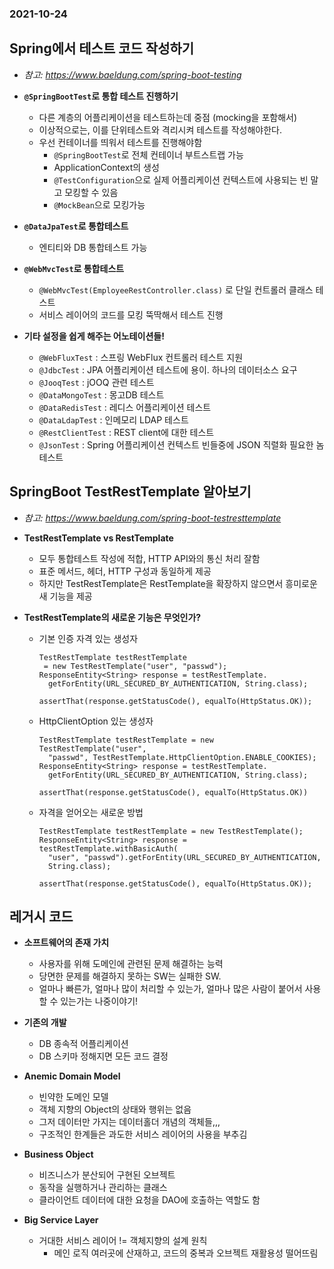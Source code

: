 ### 2021-10-24

## Spring에서 테스트 코드 작성하기
- *참고: https://www.baeldung.com/spring-boot-testing*
- **`@SpringBootTest`로 통합 테스트 진행하기**
    - 다른 계층의 어플리케이션을 테스트하는데 중점 (mocking을 포함해서)
    - 이상적으로는, 이를 단위테스트와 격리시켜 테스트를 작성해야한다. 
    - 우선 컨테이너를 띄워서 테스트를 진행해야함
        - `@SpringBootTest`로 전체 컨테이너 부트스트랩 가능
        - ApplicationContext의 생성
        - `@TestConfiguration`으로 실제 어플리케이션 컨텍스트에 사용되는 빈 말고 모킹할 수 있음
        - `@MockBean`으로 모킹가능
    
- **`@DataJpaTest`로 통합테스트**
    - 엔티티와 DB 통합테스트 가능
    
- **`@WebMvcTest`로 통합테스트**
    - `@WebMvcTest(EmployeeRestController.class)` 로 단일 컨트롤러 클래스 테스트
    - 서비스 레이어의 코드를 모킹 뚝딱해서 테스트 진행

- **기타 설정을 쉽게 해주는 어노테이션들!**
    - `@WebFluxTest` : 스프링 WebFlux 컨트롤러 테스트 지원
    - `@JdbcTest` : JPA 어플리케이션 테스트에 용이. 하나의 데이터소스 요구
    - `@JooqTest` : jOOQ 관련 테스트 
    - `@DataMongoTest` : 몽고DB 테스트
    - `@DataRedisTest` : 레디스 어플리케이션 테스트
    - `@DataLdapTest` : 인메모리 LDAP 테스트
    - `@RestClientTest` : REST client에 대한 테스트
    - `@JsonTest` : Spring 어플리케이션 컨텍스트 빈들중에 JSON 직렬화 필요한 놈 테스트

## SpringBoot TestRestTemplate 알아보기
- *참고: https://www.baeldung.com/spring-boot-testresttemplate*
- **TestRestTemplate vs RestTemplate**
    - 모두 통합테스트 작성에 적합, HTTP API와의 통신 처리 잘함
    - 표준 메서드, 헤더, HTTP 구성과 동일하게 제공
    - 하지만 TestRestTemplate은 RestTemplate을 확장하지 않으면서 흥미로운 새 기능을 제공

- **TestRestTemplate의 새로운 기능은 무엇인가?**
    - 기본 인증 자격 있는 생성자
        ```
        TestRestTemplate testRestTemplate
         = new TestRestTemplate("user", "passwd");
        ResponseEntity<String> response = testRestTemplate.
          getForEntity(URL_SECURED_BY_AUTHENTICATION, String.class);
         
        assertThat(response.getStatusCode(), equalTo(HttpStatus.OK));   
        ```
    - HttpClientOption 있는 생성자
        ```
        TestRestTemplate testRestTemplate = new TestRestTemplate("user", 
          "passwd", TestRestTemplate.HttpClientOption.ENABLE_COOKIES);
        ResponseEntity<String> response = testRestTemplate.
          getForEntity(URL_SECURED_BY_AUTHENTICATION, String.class);
         
        assertThat(response.getStatusCode(), equalTo(HttpStatus.OK))
        ```
    - 자격을 얻어오는 새로운 방법
        ```
        TestRestTemplate testRestTemplate = new TestRestTemplate();
        ResponseEntity<String> response = testRestTemplate.withBasicAuth(
          "user", "passwd").getForEntity(URL_SECURED_BY_AUTHENTICATION, 
          String.class);
         
        assertThat(response.getStatusCode(), equalTo(HttpStatus.OK));
        ```

## 레거시 코드 
- **소프트웨어의 존재 가치**
    - 사용자를 위해 도메인에 관련된 문제 해결하는 능력
    - 당면한 문제를 해결하지 못하는 SW는 실패한 SW. 
    - 얼마나 빠른가, 얼마나 많이 처리할 수 있는가, 얼마나 많은 사람이 붙어서 사용할 수 있는가는 나중이야기!

- **기존의 개발**
    - DB 종속적 어플리케이션
    - DB 스키마 정해지면 모든 코드 결정

- **Anemic Domain Model**
    - 빈약한 도메인 모델 
    - 객체 지향의 Object의 상태와 행위는 없음
    - 그저 데이터만 가지는 데이터홀더 개념의 객체들,,,
    - 구조적인 한계들은 과도한 서비스 레이어의 사용을 부추김

- **Business Object**
    - 비즈니스가 분산되어 구현된 오브젝트
    - 동작을 실행하거나 관리하는 클래스
    - 클라이언트 데이터에 대한 요청을 DAO에 호출하는 역할도 함

- **Big Service Layer**
    - 거대한 서비스 레이어 != 객체지향의 설계 원칙
        - 메인 로직 여러곳에 산재하고, 코드의 중복과 오브젝트 재활용성 떨어뜨림
